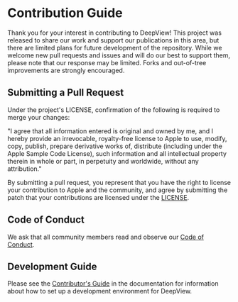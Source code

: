 
# Contribution Guide

Thank you for your interest in contributing to DeepView! This project was released to share our work and support our publications in this area, but there are limited plans for future development of the repository. While we welcome new pull requests and issues and will do our best to support them, please note that our response may be limited. Forks and out-of-tree improvements are strongly encouraged.

## Submitting a Pull Request

Under the project's LICENSE, confirmation of the following is required to merge your changes:

"I agree that all information entered is original and owned by me, and I hereby provide an irrevocable, royalty-free license to Apple to use, modify, copy, publish, prepare derivative works of, distribute (including under the Apple Sample Code License), such information and all intellectual property therein in whole or part, in perpetuity and worldwide, without any attribution."

By submitting a pull request, you represent that you have the right to license your contribution to Apple and the community, and agree by submitting the patch that your contributions are licensed under the [LICENSE](LICENSE.md).

## Code of Conduct

We ask that all community members read and observe our [Code of Conduct](CODE_OF_CONDUCT.md).


## Development Guide

Please see the [Contributor's Guide](https://apple.github.io/deepview/dev/contributing.html) in the documentation for information about how to set up a development environment for DeepView.
